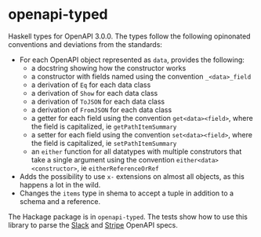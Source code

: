 # openapi-typed

Haskell types for OpenAPI 3.0.0. The types follow the following opinonated conventions and deviations from the standards:

- For each OpenAPI object represented as `data`, provides the following:
  - a docstring showing how the constructor works
  - a constructor with fields named using the convention `_<data>_field`
  - a derivation of `Eq` for each data class
  - a derivation of `Show` for each data class
  - a derivation of `ToJSON` for each data class
  - a derivation of `FromJSON` for each data class
  - a getter for each field using the convention `get<data><field>`, where the field is capitalized, ie `getPathItemSummary`
  - a setter for each field using the convention `set<data><field>`, where the field is capitalized, ie `setPathItemSummary`
  - an `either` function for all datatypes with multiple construtors that take a single argument using the convention `either<data><constructor>`, ie `eitherReferenceOrRef`
- Adds the possibility to use `x-` extensions on almost all objects, as this happens a lot in the wild.
- Changes the `items` type in shema to accept a tuple in addition to a schema and a reference.

The Hackage package is in `openapi-typed`. The tests show how to use this library to parse the [Slack](https://slack.com) and [Stripe](https://stripe.com) OpenAPI specs.